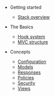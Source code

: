 - Getting started
  - [Stack overview](stack.md)

- The Basics
  - [Hook system](basics/hooks.md)
  - [MVC structure](basics/mvc.md)

- Concepts
  - [Configuration](concepts/configuration.md)
  - [Models](concepts/models.md)
  - [Responses](concepts/responses.md)
  - [Policies](concepts/policies.md)
  - [Security](concepts/security.md)
  - [Views](concepts/views.md)
